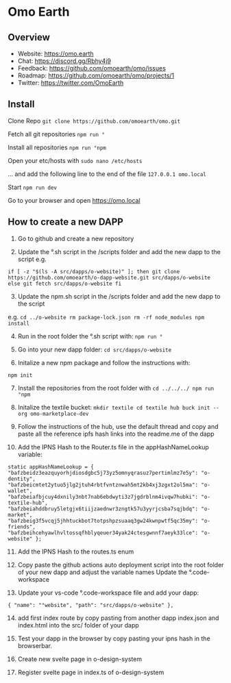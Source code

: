 # Omo Earth

## Overview

- Website: https://omo.earth
- Chat: https://discord.gg/Rbhy4j9
- Feedback: https://github.com/omoearth/omo/issues
- Roadmap: https://github.com/omoearth/omo/projects/1
- Twitter: https://twitter.com/OmoEarth


## Install

Clone Repo
`git clone https://github.com/omoearth/omo.git`

Fetch all git repositories
`npm run °`

Install all repositories
`npm run °npm`

Open your etc/hosts with 
`sudo nano /etc/hosts`

... and add the following line to the end of the file 
`127.0.0.1 omo.local`

Start
`npm run dev`

Go to your browser and open https://omo.local


## How to create a new DAPP

1. Go to github and create a new repository

2. Update the °.sh script in the /scripts folder and add the new dapp to the script 
   e.g.

`if [ -z "$(ls -A src/dapps/o-website)" ]; then
    git clone https://github.com/omoearth/o-dapp-website.git src/dapps/o-website
else
    git fetch src/dapps/o-website
fi`

3. Update the npm.sh script in the /scripts folder and add the new dapp to the script 

e.g.
`cd ../o-website
rm package-lock.json
rm -rf node_modules
npm install`

4. Run in the root folder the °.sh script with: 
`npm run °`

5. Go into your new dapp folder:
 `cd src/dapps/o-website`

6. Initalize a new npm package and follow the instructions with:

`npm init`

7. Install the repositories from the root folder with
`
cd ../../../
npm run °npm
`
   
8. Initalize the textile bucket:
`
mkdir textile
cd textile
hub buck init --org omo-marketplace-dev
`

9. Follow the instructions of the hub, use the default thread and copy and paste all the reference ipfs hash links into the readme.me of the dapp

10. Add the IPNS Hash to the Router.ts file in the appHashNameLookup variable:

`static appHashNameLookup = {
    "bafzbeidz3eazquyorhjdiosdgbc5j73yz5omnyqrasuz7pertimlmz7e5y": "o-dentity",
    "bafzbeicmtet2ytuo5jlg2jtuh4rbtfvntznwah5mt2kb4xj3zgxt2ol5ma": "o-wallet",
    "bafzbeiafbjcuy4dxnily3nbt7nab6ebdwyti3z7jgdrblnm4ivqw7hubki": "o-textile-hub",
    "bafzbeiahddbruy5letgjx6tiijzaednwr3zngtk57u3yyrjcsba7sqjbdq": "o-market",
    "bafzbeig3f5vcqj5jhhtuckbot7totpshpzsuaaq3gw24kwnpwtf5qc35my": "o-friends",
    "bafzbeihcehyawlhvltossqfhblyqeuer34yak24ctesgwnnf7aeyk33lce": "o-website"
};`

11. Add the IPNS Hash to the routes.ts enum 

12. Copy paste the github actions auto deployment script into the root folder of your new dapp and adjust the variable names
   Update the °.code-workspace 

13. Update your vs-code °.code-workspace file and add your dapp: 

`
{
    "name": "°website",
    "path": "src/dapps/o-website"
},
`

14. add first index route by copy pasting from another dapp index.json and index.html into the src/ folder of your dapp

15. Test your dapp in the browser by copy pasting your ipns hash in the browserbar.

16. Create new svelte page in o-design-system

17. Register svelte page in index.ts of o-design-system
